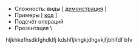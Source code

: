 * Сложность: виды \[ [демонстрация](https://www.desmos.com/calculator/hu3tfwk5dg?lang=ru) \]
* Примеры \[ [код](Day01_Intro/Program.cs) \]
* Подсчёт операций
* Презентация \

hljkhkefhsdkfghdklfj
kdshfljkhgkjdhgvkjfjbhlfdf bfv
